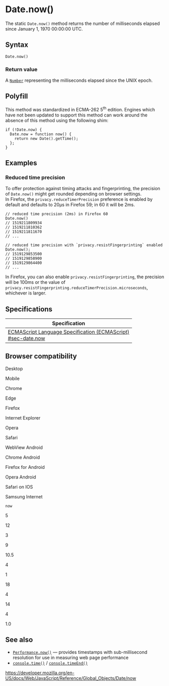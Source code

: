 Date.now()
==========

The static `Date.now()` method returns the number of milliseconds elapsed since January 1, 1970 00:00:00 UTC.

Syntax
------

    Date.now()

### Return value

A [`Number`](../number) representing the milliseconds elapsed since the UNIX epoch.

Polyfill
--------

This method was standardized in ECMA-262 5<sup>th</sup> edition. Engines which have not been updated to support this method can work around the absence of this method using the following shim:

    if (!Date.now) {
      Date.now = function now() {
        return new Date().getTime();
      };
    }

Examples
--------

### Reduced time precision

To offer protection against timing attacks and fingerprinting, the precision of `Date.now()` might get rounded depending on browser settings.  
In Firefox, the `privacy.reduceTimerPrecision` preference is enabled by default and defaults to 20µs in Firefox 59; in 60 it will be 2ms.

    // reduced time precision (2ms) in Firefox 60
    Date.now()
    // 1519211809934
    // 1519211810362
    // 1519211811670
    // ...

    // reduced time precision with `privacy.resistFingerprinting` enabled
    Date.now();
    // 1519129853500
    // 1519129858900
    // 1519129864400
    // ...

In Firefox, you can also enable `privacy.resistFingerprinting`, the precision will be 100ms or the value of `privacy.resistFingerprinting.reduceTimerPrecision.microseconds`, whichever is larger.

Specifications
--------------

<table><thead><tr class="header"><th>Specification</th></tr></thead><tbody><tr class="odd"><td><a href="https://tc39.es/ecma262/#sec-date.now">ECMAScript Language Specification (ECMAScript)<br />
<span class="small">#sec-date.now</span></a></td></tr></tbody></table>

Browser compatibility
---------------------

Desktop

Mobile

Chrome

Edge

Firefox

Internet Explorer

Opera

Safari

WebView Android

Chrome Android

Firefox for Android

Opera Android

Safari on IOS

Samsung Internet

`now`

5

12

3

9

10.5

4

1

18

4

14

4

1.0

See also
--------

-   [`Performance.now()`](https://developer.mozilla.org/en-US/docs/Web/API/Performance/now) — provides timestamps with sub-millisecond resolution for use in measuring web page performance
-   [`console.time()`](https://developer.mozilla.org/en-US/docs/Web/API/Console/time) / [`console.timeEnd()`](https://developer.mozilla.org/en-US/docs/Web/API/Console/timeEnd)

<a href="https://developer.mozilla.org/en-US/docs/Web/JavaScript/Reference/Global_Objects/Date/now" class="_attribution-link">https://developer.mozilla.org/en-US/docs/Web/JavaScript/Reference/Global_Objects/Date/now</a>

